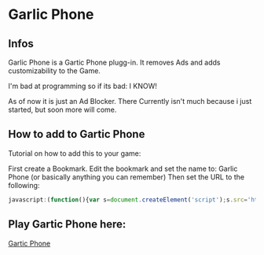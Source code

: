 # Garlic Phone
## Infos
Garlic Phone is a Gartic Phone plugg-in.
It removes Ads and adds customizability to the Game.


I'm bad at programming so if its bad: I KNOW!

As of now it is just an Ad Blocker.
There Currently isn't much because i just started, but soon more will come.

## How to add to Gartic Phone
Tutorial on how to add this to your game:

First create a Bookmark.
Edit the bookmark and set the name to: Garlic Phone
(or basically anything you can remember)
Then set the URL to the following:
```javascript
javascript:(function(){var s=document.createElement('script');s.src='https://cdn.jsdelivr.net/gh/OzelotGamer/GarlicPhone@7e9b73ebb2fa067b2b07e8314a67fdbcfa9f5b7e/GarlicPhone.js';document.body.appendChild(s); s.onload = function(){garinit();}})();
```

## Play Gartic Phone here:
[Gartic Phone](https://garticphone.com/)
